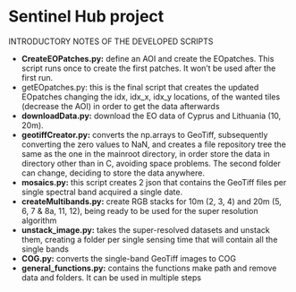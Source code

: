 # Sentinel Hub project 

INTRODUCTORY NOTES OF THE DEVELOPED SCRIPTS 

-	**CreateEOPatches.py:** define an AOI and create the EOpatches. This script runs once to create the first patches. It won’t be used after the first run. 
-	getEOpatches.py: this is the final script that creates the updated EOpatches changing the idx, idx_x, idx_y locations, of the wanted tiles (decrease the AOI) in order to get the data afterwards 
-	**downloadData.py:** download the EO data of Cyprus and Lithuania (10, 20m).
-	**geotiffCreator.py:** converts the np.arrays to GeoTiff, subsequently converting the zero values to NaN, and creates a file repository tree the same as the one in the mainroot directory, in order store the data in directory other than in C, avoiding space problems. The second folder can change, deciding to store the data anywhere.   
-	**mosaics.py:** this script creates 2 json that contains the GeoTiff files per single spectral band acquired a single date. 
-	**createMultibands.py:** create RGB stacks for 10m (2, 3, 4) and 20m (5, 6, 7 & 8a, 11, 12), being ready to be used for the super resolution algorithm
-	**unstack_image.py:** takes the super-resolved datasets and unstack them, creating a folder per single sensing time that will contain all the single bands
-	**COG.py:**  converts the single-band GeoTiff images to COG
-	**general_functions.py:** contains the functions make path and remove data and folders. It can be used in multiple steps 

